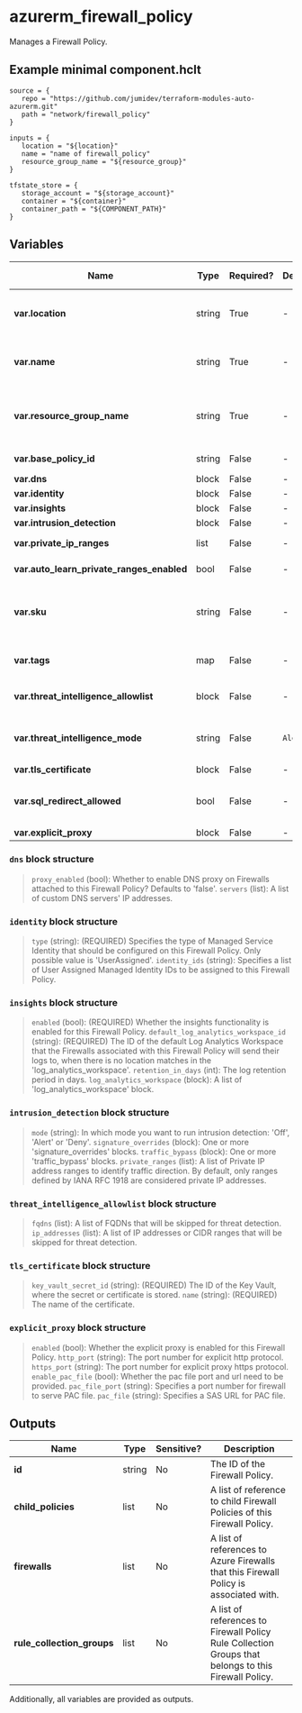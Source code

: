 # azurerm_firewall_policy

Manages a Firewall Policy.

## Example minimal component.hclt

```hcl
source = {
   repo = "https://github.com/jumidev/terraform-modules-auto-azurerm.git" 
   path = "network/firewall_policy" 
}

inputs = {
   location = "${location}" 
   name = "name of firewall_policy" 
   resource_group_name = "${resource_group}" 
}

tfstate_store = {
   storage_account = "${storage_account}" 
   container = "${container}" 
   container_path = "${COMPONENT_PATH}" 
}

```

## Variables

| Name | Type | Required? |  Default  |  possible values |  Description |
| ---- | ---- | --------- |  ----------- | ----------- | ----------- |
| **var.location** | string | True | -  |  -  |  The Azure Region where the Firewall Policy should exist. Changing this forces a new Firewall Policy to be created. | 
| **var.name** | string | True | -  |  -  |  The name which should be used for this Firewall Policy. Changing this forces a new Firewall Policy to be created. | 
| **var.resource_group_name** | string | True | -  |  -  |  The name of the Resource Group where the Firewall Policy should exist. Changing this forces a new Firewall Policy to be created. | 
| **var.base_policy_id** | string | False | -  |  -  |  The ID of the base Firewall Policy. | 
| **var.dns** | block | False | -  |  -  |  A `dns` block. | 
| **var.identity** | block | False | -  |  -  |  An `identity` block. | 
| **var.insights** | block | False | -  |  -  |  An `insights` block. | 
| **var.intrusion_detection** | block | False | -  |  -  |  A `intrusion_detection` block. | 
| **var.private_ip_ranges** | list | False | -  |  -  |  A list of private IP ranges to which traffic will not be SNAT. | 
| **var.auto_learn_private_ranges_enabled** | bool | False | -  |  -  |  Whether enable auto learn private ip range. | 
| **var.sku** | string | False | -  |  `Standard`, `Premium`, `Basic`  |  The SKU Tier of the Firewall Policy. Possible values are `Standard`, `Premium` and `Basic`. Changing this forces a new Firewall Policy to be created. | 
| **var.tags** | map | False | -  |  -  |  A mapping of tags which should be assigned to the Firewall Policy. | 
| **var.threat_intelligence_allowlist** | block | False | -  |  -  |  A `threat_intelligence_allowlist` block. | 
| **var.threat_intelligence_mode** | string | False | `Alert`  |  `Alert`, `Deny`, `Off`  |  The operation mode for Threat Intelligence. Possible values are `Alert`, `Deny` and `Off`. Defaults to `Alert`. | 
| **var.tls_certificate** | block | False | -  |  -  |  A `tls_certificate` block. | 
| **var.sql_redirect_allowed** | bool | False | -  |  -  |  Whether SQL Redirect traffic filtering is allowed. Enabling this flag requires no rule using ports between `11000`-`11999`. | 
| **var.explicit_proxy** | block | False | -  |  -  |  A `explicit_proxy` block. | 

### `dns` block structure

> `proxy_enabled` (bool): Whether to enable DNS proxy on Firewalls attached to this Firewall Policy? Defaults to 'false'.
> `servers` (list): A list of custom DNS servers' IP addresses.

### `identity` block structure

> `type` (string): (REQUIRED) Specifies the type of Managed Service Identity that should be configured on this Firewall Policy. Only possible value is 'UserAssigned'.
> `identity_ids` (string): Specifies a list of User Assigned Managed Identity IDs to be assigned to this Firewall Policy.

### `insights` block structure

> `enabled` (bool): (REQUIRED) Whether the insights functionality is enabled for this Firewall Policy.
> `default_log_analytics_workspace_id` (string): (REQUIRED) The ID of the default Log Analytics Workspace that the Firewalls associated with this Firewall Policy will send their logs to, when there is no location matches in the 'log_analytics_workspace'.
> `retention_in_days` (int): The log retention period in days.
> `log_analytics_workspace` (block): A list of 'log_analytics_workspace' block.

### `intrusion_detection` block structure

> `mode` (string): In which mode you want to run intrusion detection: 'Off', 'Alert' or 'Deny'.
> `signature_overrides` (block): One or more 'signature_overrides' blocks.
> `traffic_bypass` (block): One or more 'traffic_bypass' blocks.
> `private_ranges` (list): A list of Private IP address ranges to identify traffic direction. By default, only ranges defined by IANA RFC 1918 are considered private IP addresses.

### `threat_intelligence_allowlist` block structure

> `fqdns` (list): A list of FQDNs that will be skipped for threat detection.
> `ip_addresses` (list): A list of IP addresses or CIDR ranges that will be skipped for threat detection.

### `tls_certificate` block structure

> `key_vault_secret_id` (string): (REQUIRED) The ID of the Key Vault, where the secret or certificate is stored.
> `name` (string): (REQUIRED) The name of the certificate.

### `explicit_proxy` block structure

> `enabled` (bool): Whether the explicit proxy is enabled for this Firewall Policy.
> `http_port` (string): The port number for explicit http protocol.
> `https_port` (string): The port number for explicit proxy https protocol.
> `enable_pac_file` (bool): Whether the pac file port and url need to be provided.
> `pac_file_port` (string): Specifies a port number for firewall to serve PAC file.
> `pac_file` (string): Specifies a SAS URL for PAC file.



## Outputs

| Name | Type | Sensitive? | Description |
| ---- | ---- | --------- | --------- |
| **id** | string | No  | The ID of the Firewall Policy. | 
| **child_policies** | list | No  | A list of reference to child Firewall Policies of this Firewall Policy. | 
| **firewalls** | list | No  | A list of references to Azure Firewalls that this Firewall Policy is associated with. | 
| **rule_collection_groups** | list | No  | A list of references to Firewall Policy Rule Collection Groups that belongs to this Firewall Policy. | 

Additionally, all variables are provided as outputs.
